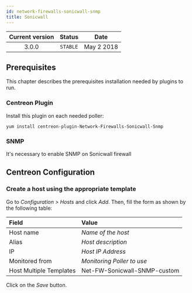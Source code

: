 ```yaml
---
id: network-firewalls-sonicwall-snmp
title: Sonicwall
---
```


| Current version | Status | Date |
| :-: | :-: | :-: |
| 3.0.0 | `STABLE` | May  2 2018 |

## Prerequisites

This chapter describes the prerequisites installation needed by plugins to run.

### Centreon Plugin

Install this plugin on each needed poller:

``` shell
yum install centreon-plugin-Network-Firewalls-Sonicwall-Snmp
```

### SNMP

It's necessary to enable SNMP on Sonicwall firewall

## Centreon Configuration

### Create a host using the appropriate template

Go to *Configuration \> Hosts* and click *Add*. Then, fill the form as shown by
the following table:

| Field                                | Value                        |
| :----------------------------------- | :--------------------------- |
| Host name                            | *Name of the host*           |
| Alias                                | *Host description*           |
| IP                                   | *Host IP Address*            |
| Monitored from                       | *Monitoring Poller to use*   |
| Host Multiple Templates              | Net-FW-Sonicwall-SNMP-custom |

Click on the *Save* button.

